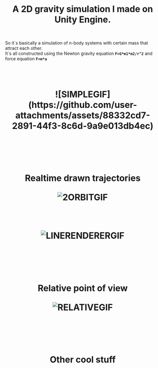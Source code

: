
<h1 align="center"><b>A 2D gravity simulation I made on Unity Engine. </b></h1>
<br>  

So it´s basically a simulation of n-body systems with certain mass that attract each other. 
<br>
It´s all constructed using the Newton gravity equation **`F=G*m1*m2/r^2`** and force equation **`F=m*a`**
<br><br>

<h1 align="center">
    <br>
![SIMPLEGIF](https://github.com/user-attachments/assets/88332cd7-2891-44f3-8c6d-9a9e013db4ec)

<br><br>

<h1 align="center"><b>Realtime drawn trajectories </b>
<br>
    
![2ORBITGIF](https://github.com/user-attachments/assets/2bdc295d-acd5-4498-8c37-0568ddfb9996)

<br>

![LINERENDERERGIF](https://github.com/user-attachments/assets/98c9ff68-ba5e-491c-9e83-41bbc4d966a8)

<br><br>
<h1 align="center"><b>Relative point of view </b>
<br>
    
![RELATIVEGIF](https://github.com/user-attachments/assets/52d20932-0179-43ca-9b20-c219d9be0f3a)

<br><br>
<h1 align="center"><b>Other cool stuff </b>
<br>


